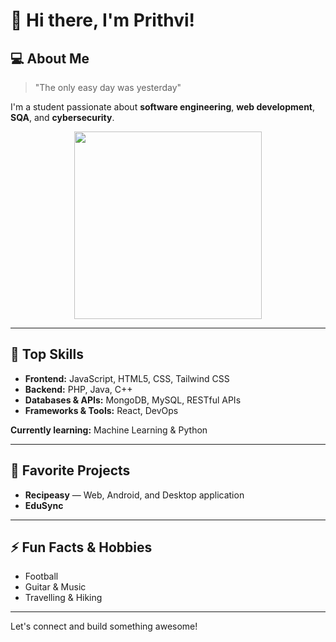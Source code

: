 # 👋 Hi there, I'm Prithvi!

## 💻 About Me
> "The only easy day was yesterday"

I'm a student passionate about **software engineering**, **web development**, **SQA**, and **cybersecurity**.

<p align="center">
  <img src="https://media0.giphy.com/media/v1.Y2lkPTc5MGI3NjExbDFoYnR2djdrcmI1aHR3NHQ1Y2t1Mml2amdsMjFhaWU5MGNkdzBpciZlcD12MV9pbnRlcm5hbF9naWZfYnlfaWQmY3Q9Zw/VbnUQpnihPSIgIXuZv/giphy.gif" width="300"/>
</p>

---

## 🚀 Top Skills
- **Frontend:** JavaScript, HTML5, CSS, Tailwind CSS  
- **Backend:** PHP, Java, C++  
- **Databases & APIs:** MongoDB, MySQL, RESTful APIs  
- **Frameworks & Tools:** React, DevOps  

**Currently learning:** Machine Learning & Python  

---

## 🌟 Favorite Projects
- **Recipeasy** — Web, Android, and Desktop application  
- **EduSync**  

---

## ⚡ Fun Facts & Hobbies
- Football  
- Guitar & Music  
- Travelling & Hiking  

---

Let's connect and build something awesome!
